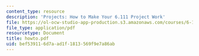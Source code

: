 ```yaml
---
content_type: resource
description: 'Projects: How to Make Your 6.111 Project Work'
file: https://ol-ocw-studio-app-production.s3.amazonaws.com/courses/6-111-introductory-digital-systems-laboratory-fall-2002/bef539116d7aad1f1813569f9e7a86ab_howto.pdf
file_type: application/pdf
resourcetype: Document
title: howto.pdf
uid: bef53911-6d7a-ad1f-1813-569f9e7a86ab
---
```

